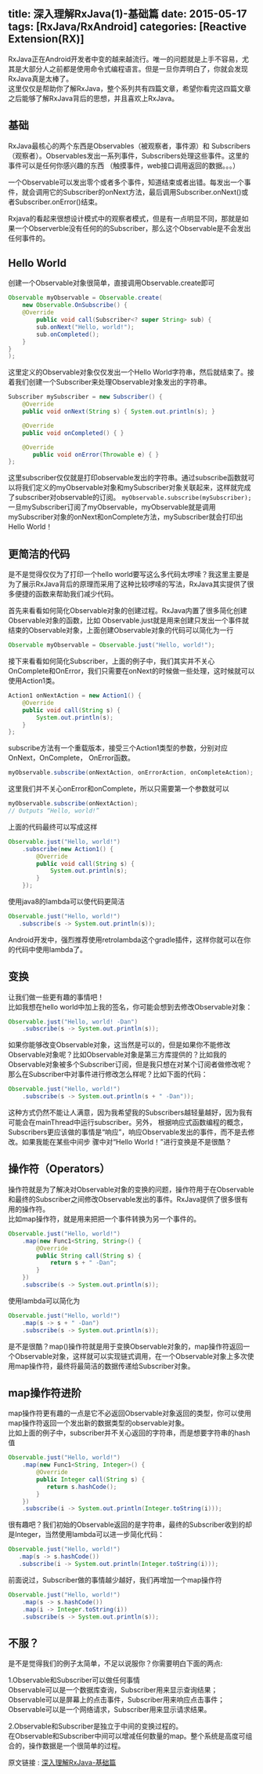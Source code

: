 title: 深入理解RxJava(1)-基础篇
date: 2015-05-17
tags: [RxJava/RxAndroid]
categories: [Reactive Extension(RX)]
---

RxJava正在Android开发者中变的越来越流行。唯一的问题就是上手不容易，尤其是大部分人之前都是使用命令式编程语言。但是一旦你弄明白了，你就会发现RxJava真是太棒了。  
 这里仅仅是帮助你了解RxJava，整个系列共有四篇文章，希望你看完这四篇文章之后能够了解RxJava背后的思想，并且喜欢上RxJava。
<!--more-->
## 基础

RxJava最核心的两个东西是Observables（被观察者，事件源）和 Subscribers（观察者）。Observables发出一系列事件，Subscribers处理这些事件。这里的事件可以是任何你感兴趣的东西 （触摸事件，web接口调用返回的数据。。。）

一个Observable可以发出零个或者多个事件，知道结束或者出错。每发出一个事件，就会调用它的Subscriber的onNext方法，最后调用Subscriber.onNext()或者Subscriber.onError()结束。

Rxjava的看起来很想设计模式中的观察者模式，但是有一点明显不同，那就是如果一个Observerble没有任何的的Subscriber，那么这个Observable是不会发出任何事件的。

## Hello World

创建一个Observable对象很简单，直接调用Observable.create即可
```java
Observable myObservable = Observable.create(
    new Observable.OnSubscribe() {
    @Override
        public void call(Subscriber<? super String> sub) {
        sub.onNext("Hello, world!");
        sub.onCompleted();
    }
}
);
```

这里定义的Observable对象仅仅发出一个Hello World字符串，然后就结束了。接着我们创建一个Subscriber来处理Observable对象发出的字符串。

```java
Subscriber mySubscriber = new Subscriber() {
    @Override
    public void onNext(String s) { System.out.println(s); }

    @Override  
    public void onCompleted() { }

    @Override  
       public void onError(Throwable e) { }  
};
```  

 这里subscriber仅仅就是打印observable发出的字符串。通过subscribe函数就可以将我们定义的myObservable对象和mySubscriber对象关联起来，这样就完成了subscriber对observable的订阅。
`myObservable.subscribe(mySubscriber);`  
 一旦mySubscriber订阅了myObservable，myObservable就是调用mySubscriber对象的onNext和onComplete方法，mySubscriber就会打印出Hello World！

## 更简洁的代码

是不是觉得仅仅为了打印一个hello world要写这么多代码太啰嗦？我这里主要是为了展示RxJava背后的原理而采用了这种比较啰嗦的写法，RxJava其实提供了很多便捷的函数来帮助我们减少代码。

首先来看看如何简化Observable对象的创建过程。RxJava内置了很多简化创建Observable对象的函数，比如 Observable.just就是用来创建只发出一个事件就结束的Observable对象，上面创建Observable对象的代码可以简化为一行

```java
Observable myObservable = Observable.just("Hello, world!");
```

接下来看看如何简化Subscriber，上面的例子中，我们其实并不关心OnComplete和OnError，我们只需要在onNext的时候做一些处理，这时候就可以使用Action1类。

```java
Action1 onNextAction = new Action1() {
	@Override
	public void call(String s) {
		System.out.println(s);
	}
};
```
subscribe方法有一个重载版本，接受三个Action1类型的参数，分别对应OnNext，OnComplete， OnError函数。

```java
myObservable.subscribe(onNextAction, onErrorAction, onCompleteAction);
```
  
 这里我们并不关心onError和onComplete，所以只需要第一个参数就可以

```java
myObservable.subscribe(onNextAction);
// Outputs “Hello, world!”  
```
 上面的代码最终可以写成这样

```java
Observable.just("Hello, world!")
	.subscribe(new Action1() {
		@Override
		public void call(String s) {
			System.out.println(s);
		}
	});
```

使用java8的lambda可以使代码更简洁

```java
Observable.just("Hello, world!")
   .subscribe(s -> System.out.println(s));
```

Android开发中，强烈推荐使用retrolambda这个gradle插件，这样你就可以在你的代码中使用lambda了。

## 变换

让我们做一些更有趣的事情吧！  
 比如我想在hello world中加上我的签名，你可能会想到去修改Observable对象：

```java
Observable.just("Hello, world! -Dan")
    .subscribe(s -> System.out.println(s));
```

如果你能够改变Observable对象，这当然是可以的，但是如果你不能修改Observable对象呢？比如Observable对象是第三方库提供的？比如我的Observable对象被多个Subscriber订阅，但是我只想在对某个订阅者做修改呢？  
 那么在Subscriber中对事件进行修改怎么样呢？比如下面的代码：

```java
Observable.just("Hello, world!")
    .subscribe(s -> System.out.println(s + " -Dan"));
```

这种方式仍然不能让人满意，因为我希望我的Subscribers越轻量越好，因为我有可能会在mainThread中运行subscriber。另外， 根据响应式函数编程的概念，Subscribers更应该做的事情是“响应”，响应Observable发出的事件，而不是去修改。如果我能在某些中间步 骤中对“Hello World！”进行变换是不是很酷？

## 操作符（Operators）

操作符就是为了解决对Observable对象的变换的问题，操作符用于在Observable和最终的Subscriber之间修改Observable发出的事件。RxJava提供了很多很有用的操作符。  
 比如map操作符，就是用来把把一个事件转换为另一个事件的。

```java
Observable.just("Hello, world!")
	.map(new Func1<String, String>() {
		@Override
		public String call(String s) {
			return s + " -Dan";
		}
	})
    .subscribe(s -> System.out.println(s));
```

使用lambda可以简化为

```java
Observable.just("Hello, world!")
    .map(s -> s + " -Dan")
    .subscribe(s -> System.out.println(s));
```
是不是很酷？map()操作符就是用于变换Observable对象的，map操作符返回一个Observable对象，这样就可以实现链式调用，在一个Observable对象上多次使用map操作符，最终将最简洁的数据传递给Subscriber对象。

## map操作符进阶

map操作符更有趣的一点是它不必返回Observable对象返回的类型，你可以使用map操作符返回一个发出新的数据类型的observable对象。  
 比如上面的例子中，subscriber并不关心返回的字符串，而是想要字符串的hash值

```java
Observable.just("Hello, world!")
    .map(new Func1<String, Integer>() {
	    @Override
	    public Integer call(String s) {
	       return s.hashCode();
	    }
    })
    .subscribe(i -> System.out.println(Integer.toString(i)));
```

很有趣吧？我们初始的Observable返回的是字符串，最终的Subscriber收到的却是Integer，当然使用lambda可以进一步简化代码：

```java
Observable.just("Hello, world!")
   .map(s -> s.hashCode())
   .subscribe(i -> System.out.println(Integer.toString(i)));
```

前面说过，Subscriber做的事情越少越好，我们再增加一个map操作符

```java
Observable.just("Hello, world!")
    .map(s -> s.hashCode())
    .map(i -> Integer.toString(i))
    .subscribe(s -> System.out.println(s));
```

## 不服？

是不是觉得我们的例子太简单，不足以说服你？你需要明白下面的两点:

1.Observable和Subscriber可以做任何事情  
 Observable可以是一个数据库查询，Subscriber用来显示查询结果；Observable可以是屏幕上的点击事件，Subscriber用来响应点击事件；Observable可以是一个网络请求，Subscriber用来显示请求结果。

2.Observable和Subscriber是独立于中间的变换过程的。  
 在Observable和Subscriber中间可以增减任何数量的map。整个系统是高度可组合的，操作数据是一个很简单的过程。

原文链接 : [深入理解RxJava-基础篇](http://blog.csdn.net/lzyzsd/article/details/41833541)